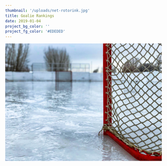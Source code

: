 ```yaml
---
thumbnail: '/uploads/net-rotorink.jpg'
title: Goalie Rankings
date: 2019-01-04
project_bg_color: ''
project_fg_color: '#EDEDED'
---
```


![](/uploads/net-rotorink.jpg)
